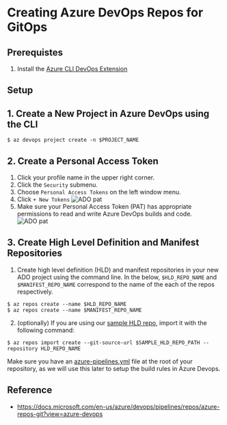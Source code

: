 # Creating Azure DevOps Repos for GitOps

## Prerequistes

1. Install the [Azure CLI DevOps Extension](https://github.com/Microsoft/azure-devops-cli-extension)

## Setup

## 1. Create a New Project in Azure DevOps using the CLI

```
$ az devops project create -n $PROJECT_NAME
```

## 2. Create a Personal Access Token
1. Click your profile name in the upper right corner.
1. Click the `Security` submenu. 
1. Choose `Personal Access Tokens` on the left window menu. 
1. Click `+ New Tokens`
![ADO pat](images/find-pat.png)
1. Make sure your Personal Access Token (PAT) has appropriate permissions to read and write Azure DevOps builds and code.
![ADO pat](images/pat-ado.png)

## 3. Create High Level Definition and Manifest Repositories

1. Create high level definition (HLD) and manifest repositories in your new ADO project using the command line.  In the below, `$HLD_REPO_NAME` and `$MANIFEST_REPO_NAME` correspond to the name of the each of the repos respectively.
```
$ az repos create --name $HLD_REPO_NAME
$ az repos create --name $MANIFEST_REPO_NAME
```

2. (optionally) If you are using our [sample HLD repo](https://github.com/andrebriggs/fabrikate-sample-app), import it with the following command:
```
$ az repos import create --git-source-url $SAMPLE_HLD_REPO_PATH --repository HLD_REPO_NAME
```

Make sure you have an [azure-pipelines.yml](README.md#azure-pipelines-build-yaml) file at the root of your repository, as we will use this later to setup the build rules in Azure Devops.

## Reference
* https://docs.microsoft.com/en-us/azure/devops/pipelines/repos/azure-repos-git?view=azure-devops